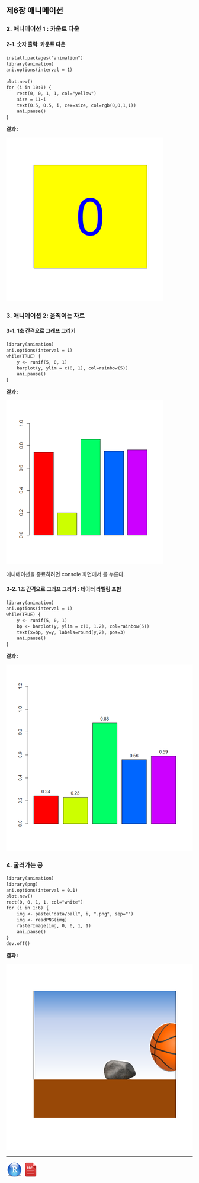 ## 제6장 애니메이션



### 2. 애니메이션 1 : 카운트 다운



#### 2-1. 숫자 출력: 카운트 다운

```{r}
install.packages("animation")
library(animation)
ani.options(interval = 1)

plot.new()
for (i in 10:0) {
    rect(0, 0, 1, 1, col="yellow")
    size = 11-i
    text(0.5, 0.5, i, cex=size, col=rgb(0,0,1,1)) 
    ani.pause()
}
```

**결과 :**

<img src="images/1570169564889.png" alt="1570169564889" style="zoom:80%;" />

### 3. 애니메이션 2: 움직이는 차트



#### 3-1. 1초 간격으로 그래프 그리기

```{r}
library(animation)
ani.options(interval = 1)
while(TRUE) {
    y <- runif(5, 0, 1)
    barplot(y, ylim = c(0, 1), col=rainbow(5))
    ani.pause()
}
```

**결과 :**

<img src="images/1570169619824.png" alt="1570169619824" style="zoom:80%;" />

애니메이션을 종료하려면 console 화면에서 <Esc>를 누른다.



#### 3-2. 1초 간격으로 그래프 그리기 : 데이터 라벨링 포함

```{r}
library(animation)
ani.options(interval = 1)
while(TRUE) {
    y <- runif(5, 0, 1)
    bp <- barplot(y, ylim = c(0, 1.2), col=rainbow(5))
    text(x=bp, y=y, labels=round(y,2), pos=3)   
    ani.pause()
}
```

**결과 :**

<img src="images/1570169726256.png" alt="1570169726256" style="zoom:80%;" />

### 4. 굴러가는 공

```{r}
library(animation)
library(png)
ani.options(interval = 0.1)
plot.new()
rect(0, 0, 1, 1, col="white")
for (i in 1:6) {
    img <- paste("data/ball", i, ".png", sep="")
    img <- readPNG(img)
    rasterImage(img, 0, 0, 1, 1)
    ani.pause()
}
dev.off()
```

**결과 :**

![1570170357274](images/1570170357274.png)

------

 [<img src="images/R.png" alt="R" style="zoom:80%;" />](source/ch_06_Animation.R) [<img src="images/pdf_image.png" alt="pdf_image" style="zoom:80%;" />](pdf/ch_06_Animation.pdf)